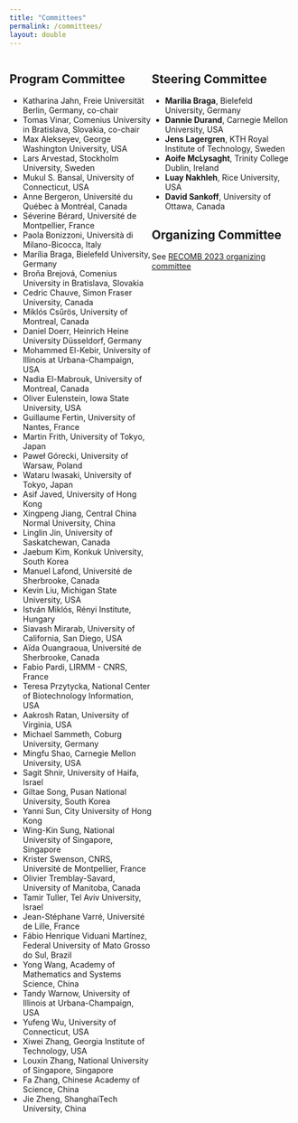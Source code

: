 ```yaml
---
title: "Committees"
permalink: /committees/
layout: double
---
```


<!-- # Committees -->

<div style="display: flex; flex-direction: row; justify-content: space-between;">

<div style="width: 90%;">

## Program Committee

- Katharina Jahn, Freie Universität Berlin, Germany, co-chair
- Tomas Vinar, Comenius University in Bratislava, Slovakia, co-chair
- Max Alekseyev, George Washington University, USA
- Lars Arvestad, Stockholm University, Sweden
- Mukul S. Bansal, University of Connecticut, USA
- Anne Bergeron, Université du Québec à Montréal, Canada
- Séverine Bérard, Université de Montpellier, France
- Paola Bonizzoni, Università di Milano-Bicocca, Italy
- Marília Braga, Bielefeld University, Germany
- Broňa Brejová, Comenius University in Bratislava, Slovakia
- Cedric Chauve, Simon Fraser University, Canada
- Miklós Csűrös, University of Montreal, Canada
- Daniel Doerr, Heinrich Heine University Düsseldorf, Germany
- Mohammed El-Kebir, University of Illinois at Urbana-Champaign, USA
- Nadia El-Mabrouk, University of Montreal, Canada
- Oliver Eulenstein, Iowa State University, USA
- Guillaume Fertin, University of Nantes, France
- Martin Frith, University of Tokyo, Japan
- Paweł Górecki, University of Warsaw, Poland
- Wataru Iwasaki, University of Tokyo, Japan
- Asif Javed, University of Hong Kong
- Xingpeng Jiang, Central China Normal University, China
- Linglin Jin, University of Saskatchewan, Canada
- Jaebum Kim, Konkuk University, South Korea
- Manuel Lafond, Université de Sherbrooke, Canada
- Kevin Liu, Michigan State University, USA
- István Miklós, Rényi Institute, Hungary
- Siavash Mirarab, University of California, San Diego, USA
- Aïda Ouangraoua, Université de Sherbrooke, Canada
- Fabio Pardi, LIRMM - CNRS, France
- Teresa Przytycka, National Center of Biotechnology Information, USA
- Aakrosh Ratan, University of Virginia, USA
- Michael Sammeth, Coburg University, Germany
- Mingfu Shao, Carnegie Mellon University, USA
- Sagit Shnir, University of Haifa, Israel
- Giltae Song, Pusan National University, South Korea
- Yanni Sun, City University of Hong Kong
- Wing-Kin Sung, National University of Singapore, Singapore
- Krister Swenson, CNRS, Université de Montpellier, France
- Olivier Tremblay-Savard, University of Manitoba, Canada
- Tamir Tuller, Tel Aviv University, Israel
- Jean-Stéphane Varré, Université de Lille, France
- Fábio Henrique Viduani Martínez, Federal University of Mato Grosso do Sul, Brazil
- Yong Wang, Academy of Mathematics and Systems Science, China
- Tandy Warnow, University of Illinois at Urbana-Champaign, USA
- Yufeng Wu, University of Connecticut, USA
- Xiwei Zhang, Georgia Institute of Technology, USA
- Louxin Zhang, National University of Singapore, Singapore
- Fa Zhang, Chinese Academy of Science, China
- Jie Zheng, ShanghaiTech University, China

</div>

<div style="width: 90%;">

## Steering Committee

- **Marília Braga**, Bielefeld University, Germany
- **Dannie Durand**, Carnegie Mellon University, USA
- **Jens Lagergren**, KTH Royal Institute of Technology, Sweden
- **Aoife McLysaght**, Trinity College Dublin, Ireland
- **Luay Nakhleh**, Rice University, USA
- **David Sankoff**, University of Ottawa, Canada

## Organizing Committee

See [RECOMB 2023 organizing committee](https://example.com)

</div>

</div>
